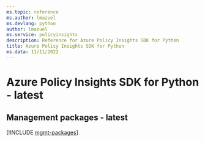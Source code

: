 ```yaml
---
ms.topic: reference
ms.author: lmazuel
ms.devlang: python
author: lmazuel
ms.service: policyinsights
description: Reference for Azure Policy Insights SDK for Python
title: Azure Policy Insights SDK for Python
ms.data: 11/11/2022
---
```

# Azure Policy Insights SDK for Python - latest

## Management packages - latest
[!INCLUDE [mgmt-packages](policy-insights-mgmt-index.md)]